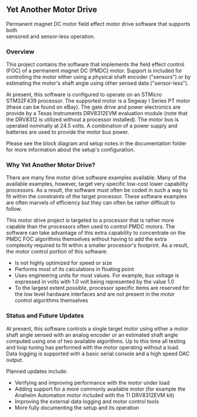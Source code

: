 ## Yet Another Motor Drive
Permanent magnet DC motor field effect motor drive software that supports both  
sensored and sensor-less operation.

### Overview
This project contains the software that implements the field effect control (FOC)
of a permanent magnet DC (PMDC) motor.  Support is included for controlling
the motor either using a physical shaft encoder ("sensors") or by estimating the
motor's shaft angle using other sensed data ("sensor-less").  

At present, this software is configured to operate on an STMicro STM32F439 processor.
The supported motor is a Segway I Series PT motor (these can be found on eBay).
The gate drive and power electronics are provide by a Texas Instruments DRV8312EVM
evaluation module (note that the DRV8312 is utilized without a processor installed).
The motor bus is operated nominally at 24.5 volts.  A combination of a power supply
and batteries are used to provide the motor bus power.

Please see the block diagram and setup notes in the documentation folder for more
information about the setup's configuration.

### Why Yet Another Motor Drive?
There are many fine motor drive software examples available. Many of the available 
examples, however, target very specific low-cost lower capability processors.
As a result, the software must often be coded in such a way to fit within the
constraints of the target processor.  These software examples are often marvels
of efficiency but they can often be rather difficult to follow.

This motor drive project is targeted to a processor that is rather more capable 
than the processors often used to control PMDC motors.  The software can take
advantage of this extra capability to concentrate on the PMDC FOC algorithms 
themselves without having to add the extra complexity required to fit within a
smaller processor's footprint.  As a result, the motor control portion of this
software:
  * Is not highly optimized for speed or size
  * Performs most of its calculations in floating point
  * Uses engineering units for most values.  For example, bus voltage is expressed
    in volts with 1.0 volt being represented by the value 1.0
  * To the largest extent possible, processor specific items are reserved for the
    low level hardware interfaces and are not present in the motor control algorithms
    themselves
    
### Status and Future Updates
At present, this software controls a single target motor using either a motor 
shaft angle sensed with an analog encoder or an estimated shaft angle computed 
using one of two available algorithms.  Up to this time all testing and loop tuning 
has performed with the motor operating without a load.  Data logging is
supported with a basic serial console and a high speed DAC output.

Planned updates include:
  * Verifying and improving performance with the motor under load
  * Adding support for a more commonly available motor (for example the Anaheim
    Automation motor included with the TI DRV8312EVM kit)
  * Improving the external data logging and motor control tools
  * More fully documenting the setup and its operation
    